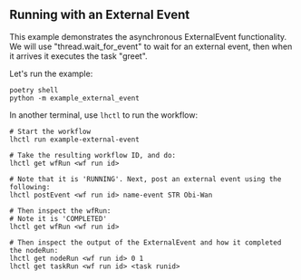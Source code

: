 ## Running with an External Event

This example demonstrates the asynchronous ExternalEvent functionality.
We will use "thread.wait_for_event" to wait for an external event, then when it arrives
it executes the task "greet".

Let's run the example:

```
poetry shell
python -m example_external_event
```

In another terminal, use `lhctl` to run the workflow:

```
# Start the workflow
lhctl run example-external-event

# Take the resulting workflow ID, and do:
lhctl get wfRun <wf run id>

# Note that it is 'RUNNING'. Next, post an external event using the following:
lhctl postEvent <wf run id> name-event STR Obi-Wan

# Then inspect the wfRun:
# Note it is 'COMPLETED'
lhctl get wfRun <wf run id>

# Then inspect the output of the ExternalEvent and how it completed the nodeRun:
lhctl get nodeRun <wf run id> 0 1
lhctl get taskRun <wf run id> <task runid>
```

